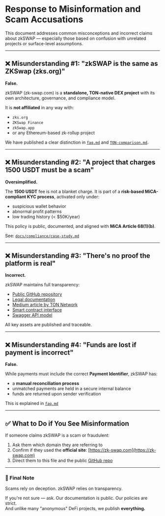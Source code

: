 # Response to Misinformation and Scam Accusations

This document addresses common misconceptions and incorrect claims about zkSWAP — especially those based on confusion with unrelated projects or surface-level assumptions.

---

## ❌ Misunderstanding #1: "zkSWAP is the same as ZKSwap (zks.org)"

**False.**

zkSWAP (zk-swap.com) is a **standalone, TON-native DEX project** with its own architecture, governance, and compliance model.

It is **not affiliated** in any way with:
- `zks.org`
- `ZKSwap Finance`
- `zkSwap.app`
- or any Ethereum-based zk-rollup project

We have published a clear distinction in [`faq.md`](./faq.md) and [`TON-comparison.md`](./TON-comparison.md).

---

## ❌ Misunderstanding #2: "A project that charges 1500 USDT must be a scam"

**Oversimplified.**

The **1500 USDT** fee is not a blanket charge. It is part of a **risk-based MiCA-compliant KYC process**, activated only under:

- suspicious wallet behavior
- abnormal profit patterns
- low trading history (< $50K/year)

This policy is public, documented, and aligned with **MiCA Article 68(1)(b)**.

See: [`docs/compliance/case-study.md`](./compliance/case-study.md)

---

## ❌ Misunderstanding #3: "There's no proof the platform is real"

**Incorrect.**

zkSWAP maintains full transparency:

- [Public GitHub repository](https://github.com/ton-network-dex/zkSWAP)
- [Legal documentation](https://dex-legal.gitbook.io/zkswap-documentation)
- [Medium article by TON Network](https://medium.com/@tonnetwork/zkswap-first-cross-chain-amm-dex-on-ton-with-real-compliance-aec21fc576cc)
- [Smart contract interface](./contracts/zkInterface.sol)
- [Swagger API model](./docs/api.swagger.json)

All key assets are published and traceable.

---

## ❌ Misunderstanding #4: "Funds are lost if payment is incorrect"

**False.**

While payments must include the correct **Payment Identifier**, zkSWAP has:

- a **manual reconciliation process**
- unmatched payments are held in a secure internal balance
- funds are returned upon sender verification

This is explained in [`faq.md`](./faq.md)

---

## ✅ What to Do if You See Misinformation

If someone claims zkSWAP is a scam or fraudulent:

1. Ask them which domain they are referring to  
2. Confirm if they used the **official site**: [https://zk-swap.com](https://zk-swap.com)  
3. Direct them to this file and the public [GitHub repo](https://github.com/ton-network-dex/zkSWAP)

---

### 🔐 Final Note

Scams rely on deception. zkSWAP relies on transparency.

If you're not sure — ask. Our documentation is public. Our policies are strict.  
And unlike many "anonymous" DeFi projects, we publish **everything.**
